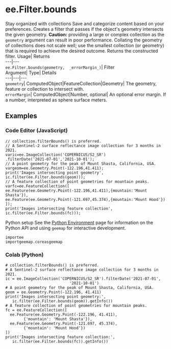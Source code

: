  
#  ee.Filter.bounds 
Stay organized with collections  Save and categorize content based on your preferences. 
Creates a filter that passes if the object's geometry intersects the given geometry. **Caution:** providing a large or complex collection as the `geometry` argument can result in poor performance. Collating the geometry of collections does not scale well; use the smallest collection (or geometry) that is required to achieve the desired outcome.
Returns the constructed filter.
Usage| Returns  
---|---  
`ee.Filter.bounds(geometry,  _errorMargin_)`| Filter  
Argument| Type| Details  
---|---|---  
`geometry`| ComputedObject|FeatureCollection|Geometry| The geometry, feature or collection to intersect with.  
`errorMargin`| ComputedObject|Number, optional| An optional error margin. If a number, interpreted as sphere surface meters.  
## Examples
### Code Editor (JavaScript)
```
// collection.filterBounds() is preferred.
// A Sentinel-2 surface reflectance image collection for 3 months in 2021.
varic=ee.ImageCollection('COPERNICUS/S2_SR')
.filterDate('2021-07-01','2021-10-01');
// A point geometry for the peak of Mount Shasta, California, USA.
vargeom=ee.Geometry.Point(-122.196,41.411);
print('Images intersecting point geometry',
ic.filter(ee.Filter.bounds(geom)));
// A feature collection of point geometries for mountain peaks.
varfc=ee.FeatureCollection([
ee.Feature(ee.Geometry.Point(-122.196,41.411),{mountain:'Mount Shasta'}),
ee.Feature(ee.Geometry.Point(-121.697,45.374),{mountain:'Mount Hood'})
]);
print('Images intersecting feature collection',
ic.filter(ee.Filter.bounds(fc)));
```

Python setup
See the [ Python Environment](https://developers.google.com/earth-engine/guides/python_install) page for information on the Python API and using `geemap` for interactive development.
```
importee
importgeemap.coreasgeemap
```

### Colab (Python)
```
# collection.filterBounds() is preferred.
# A Sentinel-2 surface reflectance image collection for 3 months in 2021.
ic = ee.ImageCollection('COPERNICUS/S2_SR').filterDate('2021-07-01',
                            '2021-10-01')
# A point geometry for the peak of Mount Shasta, California, USA.
geom = ee.Geometry.Point(-122.196, 41.411)
print('Images intersecting point geometry:',
   ic.filter(ee.Filter.bounds(geom)).getInfo())
# A feature collection of point geometries for mountain peaks.
fc = ee.FeatureCollection([
  ee.Feature(ee.Geometry.Point(-122.196, 41.411),
        {'mountain': 'Mount Shasta'}),
  ee.Feature(ee.Geometry.Point(-121.697, 45.374),
        {'mountain': 'Mount Hood'})
])
print('Images intersecting feature collection:',
   ic.filter(ee.Filter.bounds(fc)).getInfo())
```

